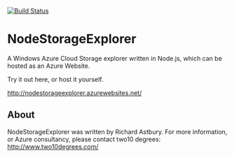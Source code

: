 [![Build Status](https://secure.travis-ci.org/richorama/NodeStorageExplorer.png)](http://travis-ci.org/richorama/NodeStorageExplorer)

NodeStorageExplorer
===================

A Windows Azure Cloud Storage explorer written in Node.js, which can be hosted as an Azure Website.

Try it out here, or host it yourself.

http://nodestorageexplorer.azurewebsites.net/

About
-----
NodeStorageExplorer was written by Richard Astbury. For more information, or Azure consultancy, please contact two10 degrees: http://www.two10degrees.com/ 
